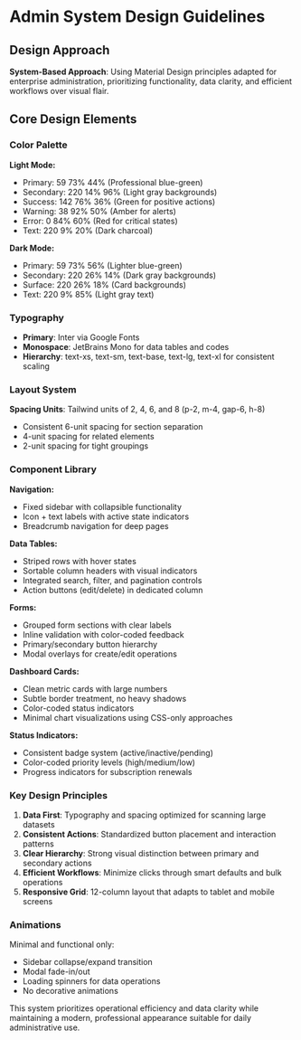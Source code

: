 # Admin System Design Guidelines

## Design Approach
**System-Based Approach**: Using Material Design principles adapted for enterprise administration, prioritizing functionality, data clarity, and efficient workflows over visual flair.

## Core Design Elements

### Color Palette
**Light Mode:**
- Primary: 59 73% 44% (Professional blue-green)
- Secondary: 220 14% 96% (Light gray backgrounds)
- Success: 142 76% 36% (Green for positive actions)
- Warning: 38 92% 50% (Amber for alerts)
- Error: 0 84% 60% (Red for critical states)
- Text: 220 9% 20% (Dark charcoal)

**Dark Mode:**
- Primary: 59 73% 56% (Lighter blue-green)
- Secondary: 220 26% 14% (Dark gray backgrounds)
- Surface: 220 26% 18% (Card backgrounds)
- Text: 220 9% 85% (Light gray text)

### Typography
- **Primary**: Inter via Google Fonts
- **Monospace**: JetBrains Mono for data tables and codes
- **Hierarchy**: text-xs, text-sm, text-base, text-lg, text-xl for consistent scaling

### Layout System
**Spacing Units**: Tailwind units of 2, 4, 6, and 8 (p-2, m-4, gap-6, h-8)
- Consistent 6-unit spacing for section separation
- 4-unit spacing for related elements
- 2-unit spacing for tight groupings

### Component Library

**Navigation:**
- Fixed sidebar with collapsible functionality
- Icon + text labels with active state indicators
- Breadcrumb navigation for deep pages

**Data Tables:**
- Striped rows with hover states
- Sortable column headers with visual indicators
- Integrated search, filter, and pagination controls
- Action buttons (edit/delete) in dedicated column

**Forms:**
- Grouped form sections with clear labels
- Inline validation with color-coded feedback
- Primary/secondary button hierarchy
- Modal overlays for create/edit operations

**Dashboard Cards:**
- Clean metric cards with large numbers
- Subtle border treatment, no heavy shadows
- Color-coded status indicators
- Minimal chart visualizations using CSS-only approaches

**Status Indicators:**
- Consistent badge system (active/inactive/pending)
- Color-coded priority levels (high/medium/low)
- Progress indicators for subscription renewals

### Key Design Principles
1. **Data First**: Typography and spacing optimized for scanning large datasets
2. **Consistent Actions**: Standardized button placement and interaction patterns
3. **Clear Hierarchy**: Strong visual distinction between primary and secondary actions
4. **Efficient Workflows**: Minimize clicks through smart defaults and bulk operations
5. **Responsive Grid**: 12-column layout that adapts to tablet and mobile screens

### Animations
Minimal and functional only:
- Sidebar collapse/expand transition
- Modal fade-in/out
- Loading spinners for data operations
- No decorative animations

This system prioritizes operational efficiency and data clarity while maintaining a modern, professional appearance suitable for daily administrative use.